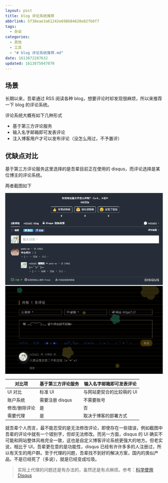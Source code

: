 ```yaml
---
layout: post
title: blog 评论系统推荐
abbrlink: 5f38eae3a61242e698684620e82fb6f7
tags:
  - 杂谈
categories:
  - 其他
  - 工具
  - "# blog 评论系统推荐.md"
date: 1613872287632
updated: 1613875047070
---
```


## 场景

长期以来，吾辈通过 RSS 阅读各种 blog，想要评论时却发现很麻烦，所以来推荐一下 blog 的评论系统。

评论系统大概有如下几种形式

- 基于第三方评论服务
- 输入名字邮箱即可发表评论
- 注入博客用户才可以发布评论（没怎么用过，不予置评）

## 优缺点对比

基于第三方评论服务这里选择的是吾辈目前正在使用的 disqus，而评论选择是某位博主的评论系统。

两者截图如下

![基于第三方评论服务](/resources/1d7c7c27c4b34f59964dcb5bf964919e.png)
![输入名字邮箱即可发表评论](/resources/a0af65b841d3440b95043d3254928518.png)

| 对比项     | 基于第三方评论服务   | 输入名字邮箱即可发表评论   |
| ------- | ----------- | -------------- |
| UI 对比   | 标准 UI       | 与网站更契合的比较萌的 UI |
| 账户系统    | 需要注册 disqus | 不需要账号          |
| 修改/删除评论 | 是           | 否              |
| 需要代理    | 是           | 取决于博客的部署方式     |

就吾辈个人而言，最不能忍受的是无法修改评论，即使存在一些错误，例如截图中吾辈的评论中就有一个错别字，但却无法修改。而另一方面，disqus 的 UI 确实不可能和网站整体风格完全一致，这也是自定义博客评论系统更强大的地方。但老实说，相比于 UI，吾辈更在意的是功能性，disqus 已经有许许多多的人注册过，所以有天生的用户群。至于代理的问题，吾辈找不到好的解决方案，国内的类似产品，不是已经死了（多说），就是已经变成垃圾。

> 实际上代理的问题还是有办法的，虽然还是有点麻烦。参考：[科学使用 Disqus](https://blog.fooleap.org/use-disqus-correctly.html)
